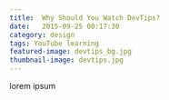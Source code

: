 ```yaml
---
title:  Why Should You Watch DevTips?
date:   2015-09-25 00:17:30
category: design
tags: YouTube learning
featured-image: devtips_bg.jpg
thumbnail-image: devtips.jpg
---
```

lorem ipsum
